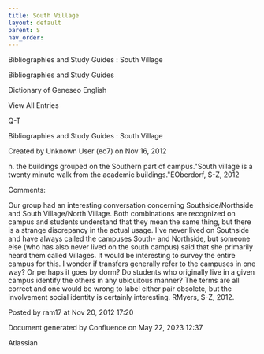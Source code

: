 ```yaml
---
title: South Village
layout: default
parent: S
nav_order:
---
```


Bibliographies and Study Guides : South Village

Bibliographies and Study Guides

Dictionary of Geneseo English

View All Entries

Q-T

Bibliographies and Study Guides : South Village

Created by  Unknown User (eo7) on Nov 16, 2012

n. the buildings grouped on the Southern part of campus.&quot;South village is a twenty minute walk from the academic buildings.&quot;EOberdorf, S-Z, 2012

Comments:

Our group had an interesting conversation concerning Southside/Northside and South Village/North Village. Both combinations are recognized on campus and students understand that they mean the same thing, but there is a strange discrepancy in the actual usage. I've never lived on Southside and have always called the campuses South- and Northside, but someone else (who has also never lived on the south campus) said that she primarily heard them called Villages. It would be interesting to survey the entire campus for this. I wonder if transfers generally refer to the campuses in one way? Or perhaps it goes by dorm? Do students who originally live in a given campus identify the others in any ubiquitous manner? The terms are all correct and one would be wrong to label either pair obsolete, but the involvement social identity is certainly interesting. RMyers, S-Z, 2012.

Posted by ram17 at Nov 20, 2012 17:20

Document generated by Confluence on May 22, 2023 12:37

Atlassian
